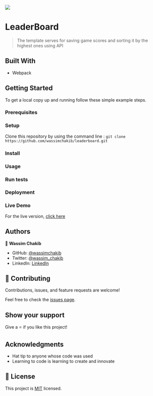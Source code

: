![](https://img.shields.io/badge/Microverse-blueviolet)

# LeaderBoard

> The template serves for saving game scores and sorting it by the highest ones using API


## Built With

- Webpack

## Getting Started

To get a local copy up and running follow these simple example steps.

### Prerequisites

### Setup

Clone this repository by using the command line : 
`git clone https://github.com/wassimchakib/leaderboard.git`

### Install

### Usage

### Run tests

### Deployment

### Live Demo
For the live version, [click here](https://wassimchakib.github.io/leaderboard/dist)



## Authors

👤 **Wassim Chakib**

- GitHub: [@wassimchakib](https://github.com/wassimchakib)
- Twitter: [@wassim_chakib](https://twitter.com/wassim_chakib)
- LinkedIn: [LinkedIn](https://www.linkedin.com/in/wassimchakib/)


## 🤝 Contributing

Contributions, issues, and feature requests are welcome!

Feel free to check the [issues page](../../issues/).

## Show your support

Give a ⭐️ if you like this project!

## Acknowledgments

- Hat tip to anyone whose code was used
- Learning to code is learning to create and innovate

## 📝 License

This project is [MIT](./LICENSE) licensed.
